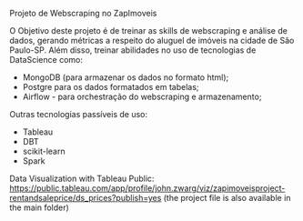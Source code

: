 Projeto de Webscraping no ZapImoveis

O Objetivo deste projeto é de treinar as skills de webscraping e análise de dados, gerando métricas a respeito do aluguel de imóveis na cidade de São Paulo-SP. 
Além disso, treinar abilidades no uso de tecnologias de DataScience como: 

* MongoDB (para armazenar os dados no formato html);
* Postgre para os dados formatados em tabelas;
* Airflow - para orchestração do webscraping e armazenamento;

Outras tecnologias passíveis de uso: 
* Tableau
* DBT
* scikit-learn
* Spark


Data Visualization with Tableau Public: https://public.tableau.com/app/profile/john.zwarg/viz/zapimoveisproject-rentandsaleprice/ds_prices?publish=yes (the project file is also available in the main folder)
